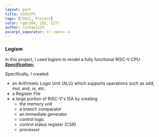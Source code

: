 ```yaml
---
layout: post
title: CS61CPU
tags: [CS61C, Project]
color: rgb(104, 183, 227)
author: nishap1225
excerpt_separator: <!--more-->
---
```

### Logism
<!--more-->

In this project, I used logism to model a fully functional RISC-V CPU.   
[***Specification:***](https://cs61c.org/fa20/projects/proj3/)

Specifically, I created:  
- an Arithmetic Logic Unit (ALU) which supports operations such as add, mul, and, or, etc.
- a Register File
- a large portion of RISC-V's ISA by creating  
  - the memory unit
  - a branch comparator
  - an immediate generator
  - control logic
  - control status register (CSR)
  - processor
